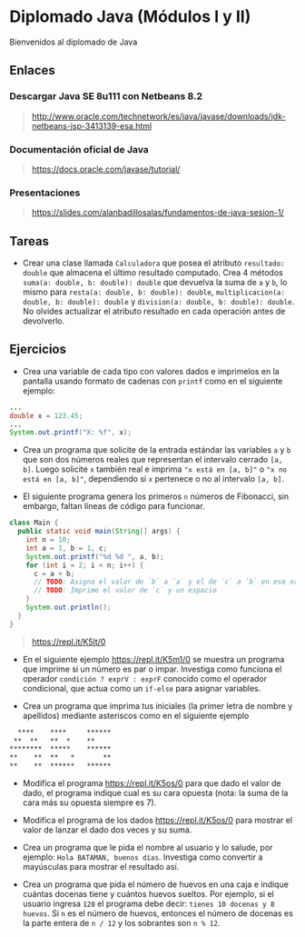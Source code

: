 # Diplomado Java (Módulos I y II)

Bienvenidos al diplomado de Java

## Enlaces

### Descargar Java SE 8u111 con Netbeans 8.2
> http://www.oracle.com/technetwork/es/java/javase/downloads/jdk-netbeans-jsp-3413139-esa.html

### Documentación oficial de Java
> https://docs.oracle.com/javase/tutorial/

### Presentaciones
> https://slides.com/alanbadillosalas/fundamentos-de-java-sesion-1/

## Tareas

* Crear una clase llamada `Calculadora` que posea el atributo `resultado: double` que almacena el último resultado computado. Crea 4 métodos `suma(a: double, b: double): double` que devuelva la suma de `a` y `b`, lo mismo para `resta(a: double, b: double): double`, `multiplicacion(a: double, b: double): double` y `division(a: double, b: double): double`. No olvides actualizar el atributo resultado en cada operación antes de devolverlo.

## Ejercicios

* Crea una variable de cada tipo con valores dados e imprimelos en la pantalla usando formato de cadenas con `printf` como en el siguiente ejemplo:

~~~java
...
double x = 123.45;
...
System.out.printf("X: %f", x);
~~~

* Crea un programa que solicite de la entrada estándar las variables `a` y `b` que son dos números reales que representan el intervalo cerrado `[a, b]`. Luego solicite `x` también real e imprima `"x está en [a, b]"` o `"x no está en [a, b]"`, dependiendo si `x` pertenece o no al intervalo `[a, b]`.

* El siguiente programa genera los primeros `n` números de Fibonacci, sin embargo, faltan líneas de código para funcionar.

~~~java
class Main {
  public static void main(String[] args) {
    int n = 10;
    int a = 1, b = 1, c;
    System.out.printf("%d %d ", a, b);
    for (int i = 2; i < n; i++) {
      c = a + b;
      // TODO: Asigna el valor de `b` a `a` y el de `c` a `b` en ese orden
      // TODO: Imprime el valor de `c` y un espacio
    }
    System.out.println();
  }
}
~~~

> https://repl.it/K5lt/0

* En el siguiente ejemplo https://repl.it/K5m1/0 se muestra un programa que imprime si un número es par o impar. Investiga como funciona el operador `condición ? exprV : exprF` conocido como el operador condicional, que actua como un `if-else` para asignar variables.

* Crea un programa que imprima tus iniciales (la primer letra de nombre y apellidos) mediante asteriscos como en el siguiente ejemplo

~~~txt
  ****    ****     ******
 **  **   **  *    **
********  *****    ******
**    **  **   *       **
**    **  ******   ******
~~~

* Modifica el programa https://repl.it/K5os/0 para que dado el valor de dado, el programa indique cual es su cara opuesta (nota: la suma de la cara más su opuesta siempre es 7).

* Modifica el programa de los dados https://repl.it/K5os/0 para mostrar el valor de lanzar el dado dos veces y su suma.

* Crea un programa que le pida el nombre al usuario y lo salude, por ejemplo: `Hola BATAMAN, buenos días`. Investiga como convertir a mayúsculas para mostrar el resultado así.

* Crea un programa que pida el número de huevos en una caja e indique cuántas docenas tiene y cuántos huevos sueltos. Por ejemplo, si el usuario ingresa `128` el programa debe decir: `tienes 10 docenas y 8 huevos`. Si `n` es el número de huevos, entonces el número de docenas es la parte entera de `n / 12` y los sobrantes son `n % 12`.
